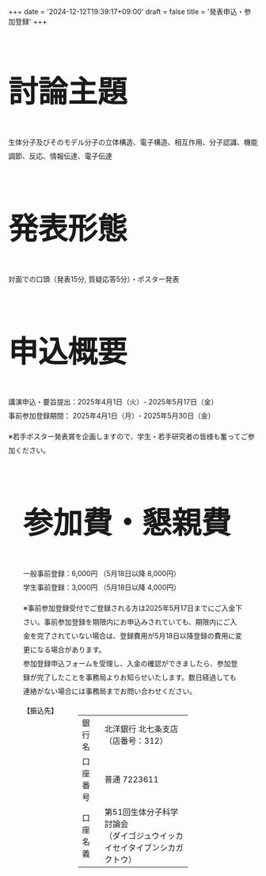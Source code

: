 +++
date = '2024-12-12T19:39:17+09:00'
draft = false
title = '発表申込・参加登録'
+++

<div class="col-md-12">
    <div class="heading text-center" style="font-size: 30pt;">
        <h2>討論主題</h2>
    </div>
    <div class="lead text-center" style="line-height: 2">
        <p>生体分子及びそのモデル分子の立体構造、電子構造、相互作用、分子認識、機能調節、反応、情報伝達、電子伝達</p>
    </div>
</div>

<div class="col-md-12">
    <div class="heading text-center" style="font-size: 30pt;">
        <h2>発表形態</h2>
    </div>
    <div class="lead text-center" style="line-height: 2">
        <p>対面での口頭（発表15分, 質疑応答5分）・ポスター発表</p>
    </div>
</div>

<div class="col-md-12">
    <div class="heading text-center" style="font-size: 30pt;">
        <h2>申込概要</h2>
    </div>
    <div class="lead text-center" style="line-height: 2">
        <p>講演申込・要旨提出：2025年4月1日（火）- 2025年5月17日（金）<br>
            事前参加登録期間：  2025年4月1日（月）- 2025年5月30日（金）</p>
        <p class="text-primary text-center text-large">※若手ポスター発表賞を企画しますので、学生・若手研究者の皆様も奮ってご参加ください。</p>
    </div>
</div>

<div class="col-md-12" style="margin: 30px">
    <div class="heading text-center" style="font-size: 30pt;">
        <h2>参加費・懇親費</h2>
    </div>
    <div class="lead text-center" style="line-height: 2">
    <p>一般事前登録：6,000円  （5月18日以降 8,000円）<br>
        学生事前登録：3,000円  （5月18日以降 4,000円）</p>
        <p class="text-primary text-center text-large">※事前参加登録受付でご登録される方は2025年5月17日までにご入金下さい。事前参加登録を期限内にお申込みされていても、期限内にご入金を完了されていない場合は、登録費用が5月18日以降登録の費用に変更になる場合があります。<br>参加登録申込フォームを受理し、入金の確認ができましたら、参加登録が完了したことを事務局よりお知らせいたします。数日経過しても連絡がない場合には事務局までお問い合わせください。</p>
    </div>
    <div class="lead text-primary text-center" style="color:black">【振込先】</div>
    <div class="text-large text-center">
    <table class="table table-bordered" style="width: 50%; margin: 0 auto; margin-bottom: 30">
        <tr>
            <td>銀行名 </td>
            <td>北洋銀行 北七条支店　（店番号：312）</td>
        </tr>
        <tr>
            <td style="vertical-align: middle">口座番号  </td>
            <td style="vertical-align: middle">普通 7223611</td>
        </tr>
        <tr>
            <td style="vertical-align: middle">口座名義  </td>
            <td style="vertical-align: middle">第51回生体分子科学討論会<br>（ダイゴジュウイッカイセイタイブンシカガクトウ）</td>
        </tr>
    </table>
    </div>
</div>